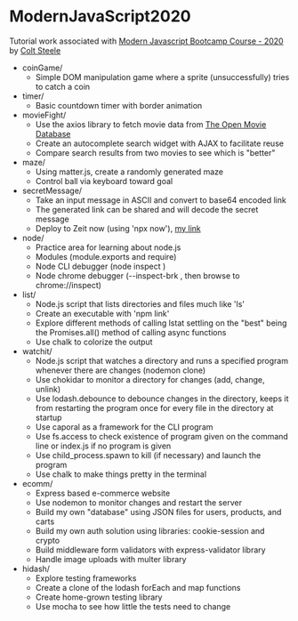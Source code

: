 # ModernJavaScript2020

Tutorial work associated with [Modern Javascript Bootcamp Course - 2020](https://www.udemy.com/course/javascript-beginners-complete-tutorial) by [Colt Steele](https://www.udemy.com/user/coltsteele/)

* coinGame/
     * Simple DOM manipulation game where a sprite (unsuccessfully) tries to catch a coin
* timer/
     * Basic countdown timer with border animation
* movieFight/
     * Use the axios library to fetch movie data from [The Open Movie Database](http://www.omdbapi.com/)
     * Create an autocomplete search widget with AJAX to facilitate reuse
     * Compare search results from two movies to see which is "better"
* maze/
     * Using matter.js, create a randomly generated maze
     * Control ball via keyboard toward goal
* secretMessage/
     * Take an input message in ASCII and convert to base64 encoded link
     * The generated link can be shared and will decode the secret message
     * Deploy to Zeit now (using 'npx now'), [my link](https://modern-js-bootcamp2020-mraa0okf2.now.sh/index.html)
* node/
     * Practice area for learning about node.js
     * Modules (module.exports and require)
     * Node CLI debugger (node inspect <filename>)
     * Node chrome debugger (--inspect-brk <filename>, then browse to chrome://inspect)
* list/
     * Node.js script that lists directories and files much like 'ls'
     * Create an executable with 'npm link'
     * Explore different methods of calling lstat settling on the "best" being the Promises.all() method of calling async functions
     * Use chalk to colorize the output
* watchit/
     * Node.js script that watches a directory and runs a specified program whenever there are changes (nodemon clone)
     * Use chokidar to monitor a directory for changes (add, change, unlink)
     * Use lodash.debounce to debounce changes in the directory, keeps it from restarting the program once for every file in the directory at startup
     * Use caporal as a framework for the CLI program
     * Use fs.access to check existence of program given on the command line or index.js if no program is given
     * Use child_process.spawn to kill (if necessary) and launch the program
     * Use chalk to make things pretty in the terminal
* ecomm/
     * Express based e-commerce website
     * Use nodemon to monitor changes and restart the server
     * Build my own "database" using JSON files for users, products, and carts
     * Build my own auth solution using libraries: cookie-session and crypto
     * Build middleware form validators with express-validator library
     * Handle image uploads with multer library
* hidash/
     * Explore testing frameworks
     * Create a clone of the lodash forEach and map functions
     * Create home-grown testing library
     * Use mocha to see how little the tests need to change